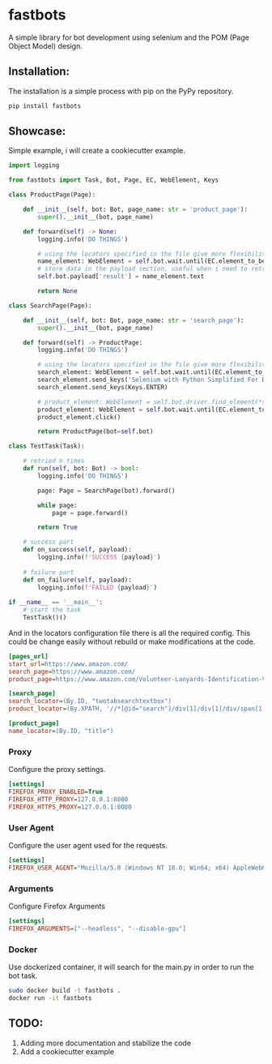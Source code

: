 # fastbots
A simple library for bot development using selenium and the POM (Page Object Model) design.

## Installation:
The installation is a simple process with pip on the
PyPy repository.
```bash
pip install fastbots
```

## Showcase:
Simple example, i will create a cookiecutter example.
```python
import logging

from fastbots import Task, Bot, Page, EC, WebElement, Keys

class ProductPage(Page):

    def __init__(self, bot: Bot, page_name: str = 'product_page'):
        super().__init__(bot, page_name)

    def forward(self) -> None:
        logging.info('DO THINGS')

        # using the locators specified in the file give more flexibility and less code changes
        name_element: WebElement = self.bot.wait.until(EC.element_to_be_clickable(self.__locator__('name_locator')))
        # store data in the payload section, useful when i need to retrieve data on success
        self.bot.payload['result'] = name_element.text

        return None

class SearchPage(Page):

    def __init__(self, bot: Bot, page_name: str = 'search_page'):
        super().__init__(bot, page_name)

    def forward(self) -> ProductPage:
        logging.info('DO THINGS')

        # using the locators specified in the file give more flexibility and less code changes
        search_element: WebElement = self.bot.wait.until(EC.element_to_be_clickable(self.__locator__('search_locator')))
        search_element.send_keys('Selenium with Python Simplified For Beginners')
        search_element.send_keys(Keys.ENTER)

        # product_element: WebElement = self.bot.driver.find_element(*self.__locator__('product_locator'))
        product_element: WebElement = self.bot.wait.until(EC.element_to_be_clickable(self.__locator__('product_locator')))
        product_element.click()

        return ProductPage(bot=self.bot)

class TestTask(Task):

    # retried n times
    def run(self, bot: Bot) -> bool:
        logging.info('DO THINGS')

        page: Page = SearchPage(bot).forward()

        while page:
            page = page.forward()

        return True

    # success part
    def on_success(self, payload):
        logging.info(f'SUCCESS {payload}')
    
    # failure part
    def on_failure(self, payload):
        logging.info(f'FAILED {payload}')
        
if __name__ == '__main__':
    # start the task
    TestTask()()
```

And in the locators configuration file there is all the required config.
This could be change easily without rebuild or make modifications at the code.
```ini
[pages_url]
start_url=https://www.amazon.com/
search_page=https://www.amazon.com/
product_page=https://www.amazon.com/Volunteer-Lanyards-Identification-Volunteers-Hospital/dp/B0CL4QC72R/ref=sr_1_1_sspa?crid=1QXA5N1RYJFQX&keywords=product+name&qid=1700128009&sprefix=product+name%2Caps%2C165&sr=8-1-spons&sp_csd=d2lkZ2V0TmFtZT1zcF9hdGY&psc=1

[search_page]
search_locator=(By.ID, "twotabsearchtextbox")
product_locator=(By.XPATH, '//*[@id="search"]/div[1]/div[1]/div/span[1]/div[1]/div[2]')

[product_page]
name_locator=(By.ID, "title")
```

### Proxy
Configure the proxy settings.
```ini
[settings]
FIREFOX_PROXY_ENABLED=True
FIREFOX_HTTP_PROXY=127.0.0.1:8080
FIREFOX_HTTPS_PROXY=127.0.0.1:8080
```

### User Agent
Configure the user agent used for the requests.
```ini
[settings]
FIREFOX_USER_AGENT="Mozilla/5.0 (Windows NT 10.0; Win64; x64) AppleWebKit/537.36 (KHTML, like Gecko) Chrome/118.0.0.0 Safari/537.36"
```

### Arguments
Configure Firefox Arguments
```ini
[settings]
FIREFOX_ARGUMENTS=["--headless", "--disable-gpu"]
```

### Docker
Use dockerized container, it will search for the main.py in order to run the bot task.
```bash
sudo docker build -t fastbots .
docker run -it fastbots
```

## TODO:
1. Adding more documentation and stabilize the code
2. Add a cookiecutter example